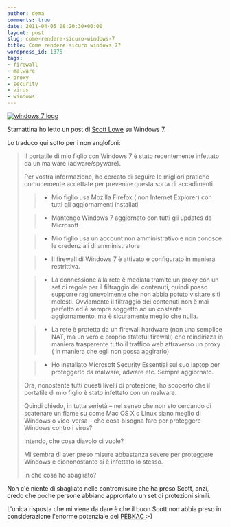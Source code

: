 ```yaml
---
author: dema
comments: true
date: 2011-04-05 08:20:30+00:00
layout: post
slug: come-rendere-sicuro-windows-7
title: Come rendere sicuro windows 7?
wordpress_id: 1376
tags:
- firewall
- malware
- proxy
- security
- virus
- windows
---
```


[![windows 7 logo ](http://dema.tv/wp-content/uploads/2011/04/windows7vendite.jpg)](http://dema.tv/wp-content/uploads/2011/04/windows7vendite.jpg)



Stamattina ho letto un post di [Scott Lowe](http://compl.in/gV9VLf) su Windows 7.

Lo traduco qui sotto per i non anglofoni:


<blockquote>Il portatile di mio figlio con Windows 7 è stato recentemente infettato da un malware (adware/spyware). 

Per vostra informazione, ho cercato di seguire le migliori pratiche comunemente accettate per prevenire questa sorta di accadimenti.

> 
> 
	
>   * Mio 	figlio usa Mozilla Firefox ( non Internet Explorer) con tutti gli 	aggiornamenti installati
> 
	
>   * Mantengo 	Windows 7 aggiornato con tutti gli updates da Microsoft
> 
	
>   * Mio 	figlio  usa un account non amministrativo e non conosce le 	credenziali di amministratore
> 
	
>   * Il 	firewall di Windows 7 è attivato e configurato in maniera 	restrittiva.
> 
	
>   * La 	connessione alla rete è mediata tramite un proxy con un set di 	regole per il filtraggio dei contenuti, quindi posso supporre 	ragionevolmente che non abbia potuto visitare siti molesti. 	Ovviamente il filtraggio dei contenuti non è mai perfetto ed è 	sempre soggetto ad un costante aggiornamento, ma è sicuramente 	meglio che nulla. 
> 
	
>   * La 	rete è protetta da un firewall hardware (non una semplice NAT, ma 	un vero e proprio stateful firewall) che reindirizza in maniera 	trasparente tutto il traffico web attraverso un proxy ( in maniera 	che egli non possa aggirarlo)
> 
	
>   * Ho 	installato Microsoft Security Essential sul suo laptop per 	proteggerlo da malware, adware etc. Sempre aggiornato.
> 

Ora, nonostante tutti questi livelli di protezione, ho scoperto che il portatile di mio figlio è stato infettato con un malware.

Quindi chiedo, in tutta serietà – nel senso che non sto cercando di scatenare un flame su come Mac OS X o Linux siano meglio di Windows o vice-versa – che cosa bisogna fare per proteggere Windows contro i virus?

Intendo, che cosa diavolo ci vuole?

Mi sembra di aver preso misure abbastanza severe per proteggere Windows e ciononostante si è infettato lo stesso.

In che cosa ho sbagliato?

</blockquote>


Non c'è niente di sbagliato nelle contromisure che ha preso Scott, anzi, credo che poche persone abbiano approntato un set di protezioni simili.

L'unica risposta che mi viene da dare è che il buon Scott non abbia preso in considerazione l'enorme potenziale del [PEBKAC ](http://compl.in/eWKiXe):-)
